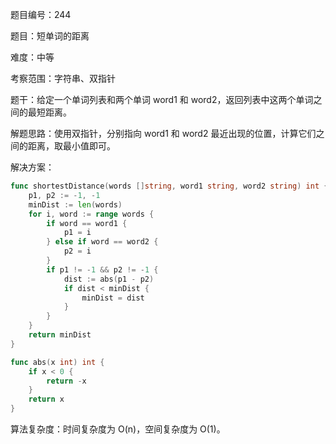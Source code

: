 题目编号：244

题目：短单词的距离

难度：中等

考察范围：字符串、双指针

题干：给定一个单词列表和两个单词 word1 和 word2，返回列表中这两个单词之间的最短距离。

解题思路：使用双指针，分别指向 word1 和 word2 最近出现的位置，计算它们之间的距离，取最小值即可。

解决方案：

```go
func shortestDistance(words []string, word1 string, word2 string) int {
    p1, p2 := -1, -1
    minDist := len(words)
    for i, word := range words {
        if word == word1 {
            p1 = i
        } else if word == word2 {
            p2 = i
        }
        if p1 != -1 && p2 != -1 {
            dist := abs(p1 - p2)
            if dist < minDist {
                minDist = dist
            }
        }
    }
    return minDist
}

func abs(x int) int {
    if x < 0 {
        return -x
    }
    return x
}
```

算法复杂度：时间复杂度为 O(n)，空间复杂度为 O(1)。